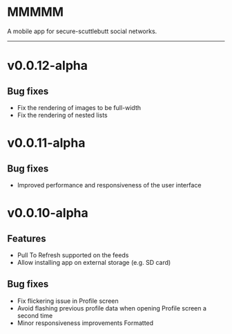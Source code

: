 # MMMMM

A mobile app for secure-scuttlebutt social networks.

---

# v0.0.12-alpha

## Bug fixes

* Fix the rendering of images to be full-width
* Fix the rendering of nested lists

# v0.0.11-alpha

## Bug fixes

* Improved performance and responsiveness of the user interface

# v0.0.10-alpha

## Features

* Pull To Refresh supported on the feeds
* Allow installing app on external storage (e.g. SD card)

## Bug fixes

* Fix flickering issue in Profile screen
* Avoid flashing previous profile data when opening Profile screen a second time
* Minor responsiveness improvements
Formatted